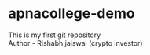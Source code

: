 # apnacollege-demo
This is my first git repository 
<br>
Author - Rishabh jaiswal (crypto investor)
